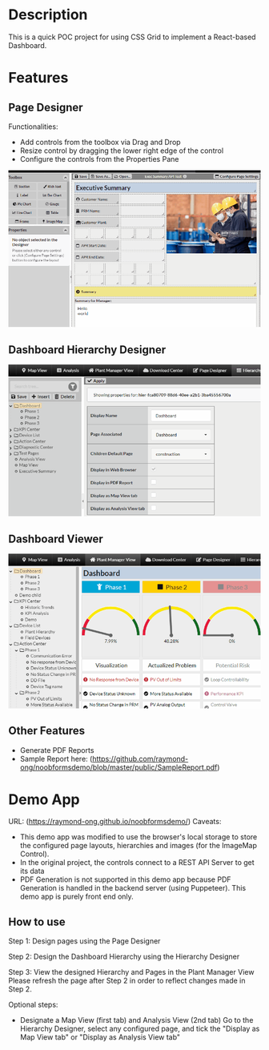 # Description
This is a quick POC project for using CSS Grid to implement a React-based Dashboard.

# Features
## Page Designer
Functionalities:
* Add controls from the toolbox via Drag and Drop
* Resize control by dragging the lower right edge of the control
* Configure the controls from the Properties Pane

![Page Designer GIF image](https://github.com/raymond-ong/noobformsdemo/blob/master/public/page%20designer%20-%20short.gif?raw=true)

## Dashboard Hierarchy Designer
![Dashboard Hierarchy Designer GIF image](https://github.com/raymond-ong/noobformsdemo/blob/master/public/hier%20designer%20-%20short.gif?raw=true)

## Dashboard Viewer
![Dashboard Hierarchy Designer GIF image](https://github.com/raymond-ong/noobformsdemo/blob/master/public/dashboard%20-%20short.gif?raw=true)


## Other Features
* Generate PDF Reports
* Sample Report here: (https://github.com/raymond-ong/noobformsdemo/blob/master/public/SampleReport.pdf)

# Demo App
URL: (https://raymond-ong.github.io/noobformsdemo/)
Caveats:
* This demo app was modified to use the browser's local storage to store the configured page layouts, hierarchies and images (for the ImageMap Control).
* In the original project, the controls connect to a REST API Server to get its data
* PDF Generation is not supported in this demo app because PDF Generation is handled in the backend server (using Puppeteer). This demo app is purely front end only.


## How to use
Step 1: Design pages using the Page Designer

Step 2: Design the Dashboard Hierarchy using the Hierarchy Designer

Step 3: View the designed Hierarchy and Pages in the Plant Manager View
Please refresh the page after Step 2 in order to reflect changes made in Step 2.

Optional steps:
* Designate a Map View (first tab) and Analysis View (2nd tab)
Go to the Hierarchy Designer, select any configured page, and tick the "Display as Map View tab" or "Display as Analysis View tab"
